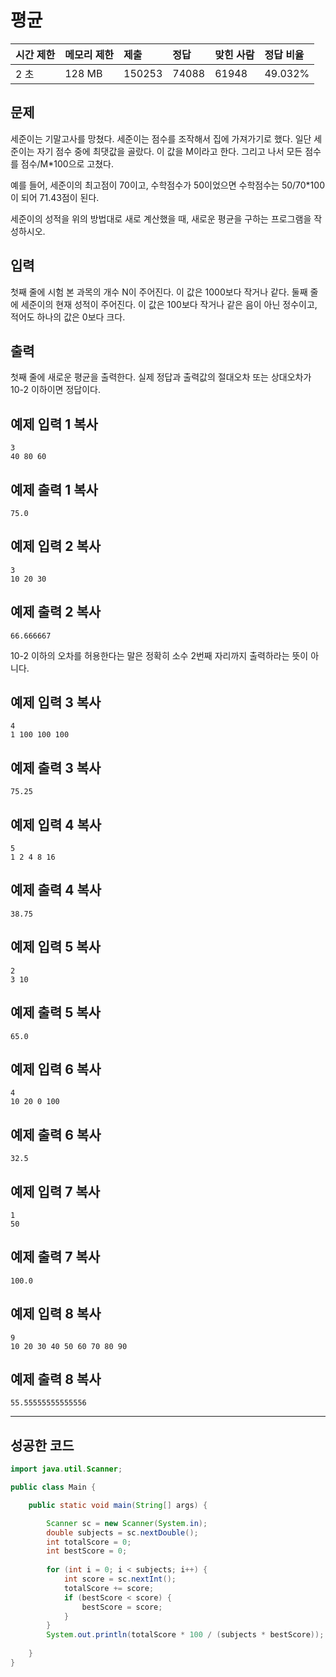 # 평균

| 시간 제한 | 메모리 제한 | 제출   | 정답  | 맞힌 사람 | 정답 비율 |
| :-------- | :---------- | :----- | :---- | :-------- | :-------- |
| 2 초      | 128 MB      | 150253 | 74088 | 61948     | 49.032%   |

## 문제

세준이는 기말고사를 망쳤다. 세준이는 점수를 조작해서 집에 가져가기로 했다. 일단 세준이는 자기 점수 중에 최댓값을 골랐다. 이 값을 M이라고 한다. 그리고 나서 모든 점수를 점수/M*100으로 고쳤다.

예를 들어, 세준이의 최고점이 70이고, 수학점수가 50이었으면 수학점수는 50/70*100이 되어 71.43점이 된다.

세준이의 성적을 위의 방법대로 새로 계산했을 때, 새로운 평균을 구하는 프로그램을 작성하시오.

## 입력

첫째 줄에 시험 본 과목의 개수 N이 주어진다. 이 값은 1000보다 작거나 같다. 둘째 줄에 세준이의 현재 성적이 주어진다. 이 값은 100보다 작거나 같은 음이 아닌 정수이고, 적어도 하나의 값은 0보다 크다.

## 출력

첫째 줄에 새로운 평균을 출력한다. 실제 정답과 출력값의 절대오차 또는 상대오차가 10-2 이하이면 정답이다.

## 예제 입력 1 복사

```
3
40 80 60
```

## 예제 출력 1 복사

```
75.0
```

## 예제 입력 2 복사

```
3
10 20 30
```

## 예제 출력 2 복사

```
66.666667
```

10-2 이하의 오차를 허용한다는 말은 정확히 소수 2번째 자리까지 출력하라는 뜻이 아니다.

## 예제 입력 3 복사

```
4
1 100 100 100
```

## 예제 출력 3 복사

```
75.25
```

## 예제 입력 4 복사

```
5
1 2 4 8 16
```

## 예제 출력 4 복사

```
38.75
```

## 예제 입력 5 복사

```
2
3 10
```

## 예제 출력 5 복사

```
65.0
```

## 예제 입력 6 복사

```
4
10 20 0 100
```

## 예제 출력 6 복사

```
32.5
```

## 예제 입력 7 복사

```
1
50
```

## 예제 출력 7 복사

```
100.0
```

## 예제 입력 8 복사

```
9
10 20 30 40 50 60 70 80 90
```

## 예제 출력 8 복사

```
55.55555555555556
```

------

## 성공한 코드

```java
import java.util.Scanner;

public class Main {

	public static void main(String[] args) {

		Scanner sc = new Scanner(System.in);
		double subjects = sc.nextDouble();
		int totalScore = 0;
		int bestScore = 0;
		
		for (int i = 0; i < subjects; i++) {
			int score = sc.nextInt();
			totalScore += score;
			if (bestScore < score) {
				bestScore = score;
			}
		}
		System.out.println(totalScore * 100 / (subjects * bestScore));
		
	}
}	
```

